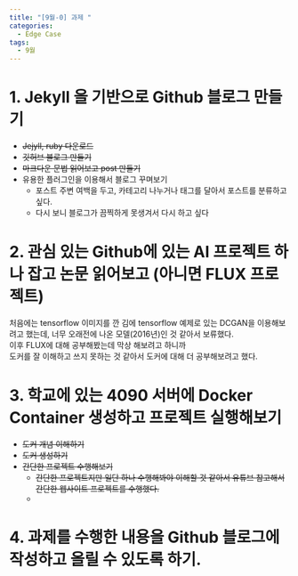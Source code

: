 ```yaml
---
title: "[9월-0] 과제 "
categories:
  - Edge Case
tags:
  - 9월
---
```



# 1. Jekyll 을 기반으로 Github 블로그 만들기   
- ~~Jejyll, ruby 다운로드~~   
- ~~깃허브 블로그 만들기~~    
- ~~마크다운 문법 읽어보고 post 만들기~~   
- 유용한 플러그인을 이용해서 블로그 꾸며보기
  - 포스트 주변 여백을 두고, 카테고리 나누거나 태그를 달아서 포스트를 분류하고 싶다.
  - 다시 보니 블로그가 끔찍하게 못생겨서 다시 하고 싶다 


# 2. 관심 있는 Github에 있는 AI 프로젝트 하나 잡고 논문 읽어보고 (아니면 FLUX 프로젝트)   
처음에는 tensorflow 이미지를 깐 김에 tensorflow 예제로 있는 DCGAN을 이용해보려고 했는데, 너무 오래전에 나온 모델(2016년)인 것 같아서 보류했다.   
이후 FLUX에 대해 공부해봤는데 막상 해보려고 하니까   
도커를 잘 이해하고 쓰지 못하는 것 같아서 도커에 대해 더 공부해보려고 했다. 

# 3. 학교에 있는 4090 서버에 Docker Container 생성하고 프로젝트 실행해보기 
- ~~도커 개념 이해하기~~
- ~~도커 생성하기~~
- ~~간단한 프로젝트 수행해보기~~
  - ~~간단한 프로젝트지만 일단 하나 수행해봐야 이해할 것 같아서 유튜브 참고해서 간단한 웹사이트 프로젝트를 수행했다.~~
  - 

# 4. 과제를 수행한 내용을 Github 블로그에 작성하고 올릴 수 있도록 하기.

